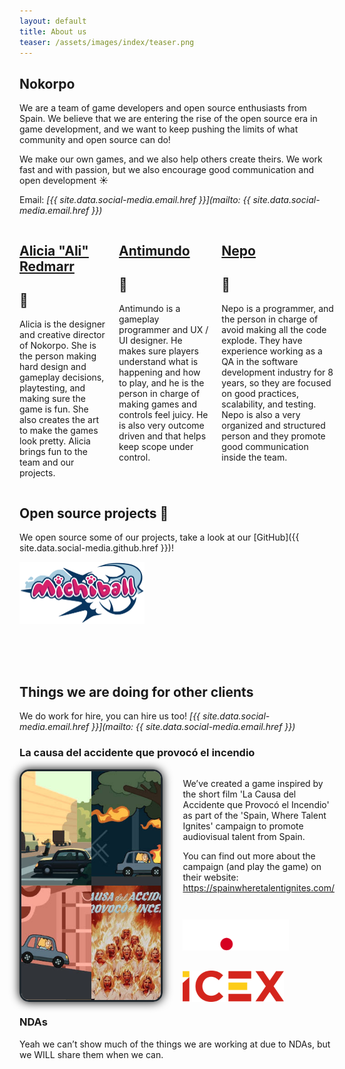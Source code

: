 ```yaml
---
layout: default
title: About us
teaser: /assets/images/index/teaser.png
---
```


## Nokorpo

We are a team of game developers and open source enthusiasts from Spain. We believe that we are entering the rise of the open source era in game development, and we want to keep pushing the limits of what community and open source can do!

We make our own games, and we also help others create theirs. We work fast and with passion, but we also encourage good communication and open development ☀️

Email: _[{{ site.data.social-media.email.href }}](mailto: {{ site.data.social-media.email.href }})_


<div class="columns">
    <div>
        <h2><a href="https://linktr.ee/alicia.redmarr">Alicia "Ali" Redmarr</a></h2>
        <h2>🐉</h2>
        <p>Alicia is the designer and creative director of Nokorpo. She is the person making hard design and gameplay decisions, playtesting, and making sure the game is fun. She also creates the art to make the games look pretty. Alicia brings fun to the team and our projects.</p>
    </div>
    <div>
        <h2><a href="https://antimundo.es/">Antimundo</a></h2>
        <h2>🐛</h2>
        <p>Antimundo is a gameplay programmer and UX / UI designer. He makes sure players understand what is happening and how to play, and he is the person in charge of making games and controls feel juicy. He is also very outcome driven and that helps keep scope under control.</p>
    </div>
    <div>
        <h2><a href="https://nepo.dev/">Nepo</a></h2>
        <h2>🌱</h2>
        <p>Nepo is a programmer, and the person in charge of avoid making all the code explode. They have experience working as a QA in the software development industry for 8 years, so they are focused on good practices, scalability, and testing. Nepo is also a very organized and structured person and they promote good communication inside the team.</p>
    </div>
</div>

## Open source projects 🌌

We open source some of our projects, take a look at our [GitHub]({{ site.data.social-media.github.href }})!

<div id="gallery" class="gallery-small">
    <a style='background-image: url("/assets/images/index/bat.png");' href="/games/michiball.html">
        <img width="200px" src="/assets/images/games/michiball/michiball-logo.png" style="margin-bottom: 64px;" alt="michiball">
    </a>
    <a style='background-image: url("/assets/images/games/infinigrass.png");' href="https://github.com/antimundo/infinigrass"></a>
    <a style='background-image: url("/assets/images/games/ratandfurrius.png");' href="https://github.com/antimundo/rat-and-furrius"></a>
    <a style='background-image: url("/assets/images/games/lafaldadelamontana.png");' href="https://github.com/Edearth/falda-montana"></a>
    <a style='background-image: url("/assets/images/games/libreaim.png");' href="https://github.com/antimundo/libre-aim"></a>
    <a style='background-image: url("/assets/images/games/mastodon-godot-viewer.png");' href="https://github.com/Nokorpo/mastodon-viewer-godot"></a>
</div>

## Things we are doing for other clients

We do work for hire, you can hire us too! _[{{ site.data.social-media.email.href }}](mailto: {{ site.data.social-media.email.href }})_

<style>
    .project{
        display: flex;
        gap: 32px;
    }
    .project-gallery{
        display: flex;
        flex-wrap: wrap;
        overflow: hidden;
        border: 3px solid #20282e;
        border-radius: 15px;
        box-shadow: 0px 0px 15px black;
        max-width: 400px;
    }
    .project-gallery > img{
        width: 50%;
        object-fit: cover;
        flex-grow: 1;
    }
    .project-logos{
        margin-top: 42px;
        display: flex;
        flex-wrap: wrap;
        gap: 32px;
    }
    .project-logos > img {
        max-height: 50px;
        width: auto;
        max-width: 100%;
    }
    @media (max-width: 750px) {
        .project{
            justify-content: center;
            align-items: center;
            flex-wrap: wrap;
        }
    }
</style>

<h3>La causa del accidente que provocó el incendio</h3>
<div class="project">
    <div class="project-gallery">
        <img src="/assets/images/games/la-causa-del-accidente-que-provoco-el-incendio/main_menu.jpg">
        <img src="/assets/images/games/la-causa-del-accidente-que-provoco-el-incendio/screenshot-2.jpg">
        <img src="/assets/images/games/la-causa-del-accidente-que-provoco-el-incendio/screenshot.jpg">
        <img src="/assets/images/games/la-causa-del-accidente-que-provoco-el-incendio.jpg">
    </div>
    <div>
        <p>We’ve created a game inspired by the short film 'La Causa del Accidente que Provocó el Incendio' as part of the 'Spain, Where Talent Ignites' campaign to promote audiovisual talent from Spain.</p>
        <p>You can find out more about the campaign (and play the game) on their website: <a href="https://spainwheretalentignites.com/">https://spainwheretalentignites.com/</a></p>
        <div class="project-logos">
            <img src="/assets/images/games/la-causa-del-accidente-que-provoco-el-incendio/audiovisual.png">
            <img src="/assets/images/games/la-causa-del-accidente-que-provoco-el-incendio/icex.png">
        </div>
    </div>
</div>

<h3>NDAs</h3>

Yeah we can’t show much of the things we are working at due to NDAs, but we WILL share them when we can.

<div id="gallery" class="gallery-small">
    <a style='background-image: url("/assets/images/games/nda.jpg");' href="#"></a>
    <a style='background-image: url("/assets/images/games/nda.jpg");' href="#"></a>
</div>
